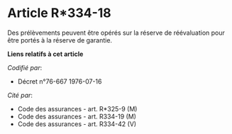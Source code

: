 # Article R*334-18

Des prélèvements peuvent être opérés sur la réserve de réévaluation pour être portés à la réserve de garantie.

**Liens relatifs à cet article**

_Codifié par_:

  - Décret n°76-667 1976-07-16

_Cité par_:

  - Code des assurances - art. R*325-9 (M)
  - Code des assurances - art. R334-19 (M)
  - Code des assurances - art. R334-42 (V)
